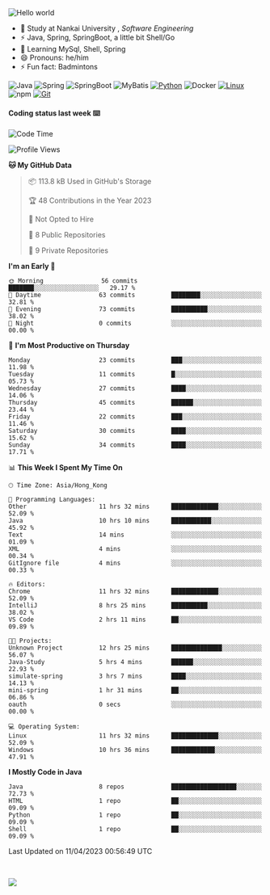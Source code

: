 

<img src="https://raw.githubusercontent.com/sagar-viradiya/sagar-viradiya/master/resources/banner.png" alt="Hello world">


<br/>


- 🍻  Study at Nankai University , _Software Engineering_
- ⚡  Java, Spring, SpringBoot, a little bit Shell/Go
- 🌱 Learning MySql, Shell, Spring
- 😄 Pronouns: he/him
- ⚡ Fun fact: Badmintons

![Java](https://img.shields.io/badge/-Java-007396?style=flat-square&logo=java&logoColor=ffffff)
![Spring](https://img.shields.io/badge/-Spring-green)
![SpringBoot](https://img.shields.io/badge/-SpringBoot-green)
![MyBatis](https://img.shields.io/badge/-MyBatis-yellowgreen)
[![Python](https://img.shields.io/badge/-Python-3776AB?style=flat-square&logo=python&logoColor=ffffff)](https://www.python.org/)
![Docker](https://img.shields.io/badge/Docker-2496ED?style=flat-square&logo=docker&logoColor=ffffff)
[![Linux](https://img.shields.io/badge/-Linux-333333?style=flat-square&logo=linux&logoColor=white)](https://www.linuxfoundation.org/)
![npm](https://img.shields.io/badge/-NPM-CB3837?style=flat-square&logo=npm&logoColor=white)
[![Git](https://img.shields.io/badge/-Git-f05032?style=flat-square&logo=git&logoColor=white)](https://git-scm.com/)

#### Coding status last week ⌨️

<!--START_SECTION:waka-->
![Code Time](http://img.shields.io/badge/Code%20Time-109%20hrs%2010%20mins-blue)

![Profile Views](http://img.shields.io/badge/Profile%20Views-8-blue)

**🐱 My GitHub Data** 

> 📦 113.8 kB Used in GitHub's Storage 
 > 
> 🏆 48 Contributions in the Year 2023
 > 
> 🚫 Not Opted to Hire
 > 
> 📜 8 Public Repositories 
 > 
> 🔑 9 Private Repositories 
 > 
**I'm an Early 🐤** 

```text
🌞 Morning                56 commits          ███████░░░░░░░░░░░░░░░░░░   29.17 % 
🌆 Daytime                63 commits          ████████░░░░░░░░░░░░░░░░░   32.81 % 
🌃 Evening                73 commits          ██████████░░░░░░░░░░░░░░░   38.02 % 
🌙 Night                  0 commits           ░░░░░░░░░░░░░░░░░░░░░░░░░   00.00 % 
```
📅 **I'm Most Productive on Thursday** 

```text
Monday                   23 commits          ███░░░░░░░░░░░░░░░░░░░░░░   11.98 % 
Tuesday                  11 commits          █░░░░░░░░░░░░░░░░░░░░░░░░   05.73 % 
Wednesday                27 commits          ████░░░░░░░░░░░░░░░░░░░░░   14.06 % 
Thursday                 45 commits          ██████░░░░░░░░░░░░░░░░░░░   23.44 % 
Friday                   22 commits          ███░░░░░░░░░░░░░░░░░░░░░░   11.46 % 
Saturday                 30 commits          ████░░░░░░░░░░░░░░░░░░░░░   15.62 % 
Sunday                   34 commits          ████░░░░░░░░░░░░░░░░░░░░░   17.71 % 
```


📊 **This Week I Spent My Time On** 

```text
🕑︎ Time Zone: Asia/Hong_Kong

💬 Programming Languages: 
Other                    11 hrs 32 mins      █████████████░░░░░░░░░░░░   52.09 % 
Java                     10 hrs 10 mins      ███████████░░░░░░░░░░░░░░   45.92 % 
Text                     14 mins             ░░░░░░░░░░░░░░░░░░░░░░░░░   01.09 % 
XML                      4 mins              ░░░░░░░░░░░░░░░░░░░░░░░░░   00.34 % 
GitIgnore file           4 mins              ░░░░░░░░░░░░░░░░░░░░░░░░░   00.33 % 

🔥 Editors: 
Chrome                   11 hrs 32 mins      █████████████░░░░░░░░░░░░   52.09 % 
IntelliJ                 8 hrs 25 mins       ██████████░░░░░░░░░░░░░░░   38.02 % 
VS Code                  2 hrs 11 mins       ██░░░░░░░░░░░░░░░░░░░░░░░   09.89 % 

🐱‍💻 Projects: 
Unknown Project          12 hrs 25 mins      ██████████████░░░░░░░░░░░   56.07 % 
Java-Study               5 hrs 4 mins        ██████░░░░░░░░░░░░░░░░░░░   22.93 % 
simulate-spring          3 hrs 7 mins        ████░░░░░░░░░░░░░░░░░░░░░   14.13 % 
mini-spring              1 hr 31 mins        ██░░░░░░░░░░░░░░░░░░░░░░░   06.86 % 
oauth                    0 secs              ░░░░░░░░░░░░░░░░░░░░░░░░░   00.00 % 

💻 Operating System: 
Linux                    11 hrs 32 mins      █████████████░░░░░░░░░░░░   52.09 % 
Windows                  10 hrs 36 mins      ████████████░░░░░░░░░░░░░   47.91 % 
```

**I Mostly Code in Java** 

```text
Java                     8 repos             ██████████████████░░░░░░░   72.73 % 
HTML                     1 repo              ██░░░░░░░░░░░░░░░░░░░░░░░   09.09 % 
Python                   1 repo              ██░░░░░░░░░░░░░░░░░░░░░░░   09.09 % 
Shell                    1 repo              ██░░░░░░░░░░░░░░░░░░░░░░░   09.09 % 
```




 Last Updated on 11/04/2023 00:56:49 UTC
<!--END_SECTION:waka-->

<br/>

![](https://github-profile-trophy.vercel.app/?username=quincysky&column=7)







